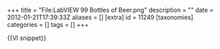 +++
title = "File:LabVIEW 99 Bottles of Beer.png"
description = ""
date = 2012-01-21T17:39:33Z
aliases = []
[extra]
id = 11249
[taxonomies]
categories = []
tags = []
+++

{{VI snippet}}
